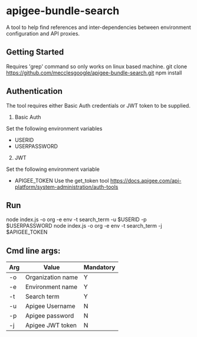 # apigee-bundle-search

A tool to help find references and inter-dependencies between environment configuration and API proxies.

## Getting Started

Requires 'grep' command so only works on linux based machine.
git clone https://github.com/mecclesgoogle/apigee-bundle-search.git
npm install

## Authentication
The tool requires either Basic Auth credentials or JWT token to be supplied.

1. Basic Auth

Set the following environment variables
* USERID
* USERPASSWORD

2. JWT

Set the following environment variable
* APIGEE_TOKEN 
Use the get_token tool https://docs.apigee.com/api-platform/system-administration/auth-tools

## Run
node index.js -o org -e env -t search_term -u $USERID -p $USERPASSWORD
node index.js -o org -e env -t search_term -j $APIGEE_TOKEN

## Cmd line args:

| Arg    | Value   | Mandatory |
| --------|---------|-----------|
| -o  | Organization name | Y |
| -e | Environment name | Y |
| -t | Search term | Y |
| -u | Apigee Username | N |
| -p | Apigee password | N |
| -j | Apigee JWT token | N |